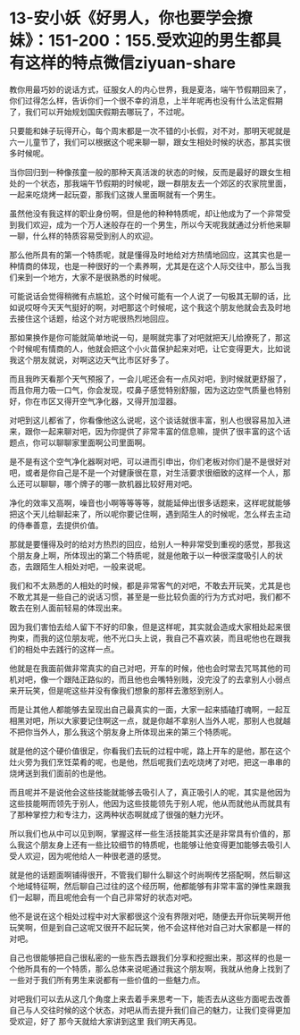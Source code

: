 # 13-安小妖《好男人，你也要学会撩妹》：151-200：155.受欢迎的男生都具有这样的特点微信ziyuan-share

教你用最巧妙的说话方式，征服女人的内心世界，我是夏洛，端午节假期回来了，你们过得怎么样，告诉你们一个很不幸的消息，上半年呢再也没有什么法定假期了，我们可以开始规划国庆假期去哪玩了，不过呢。

只要能和妹子玩得开心，每个周末都是一次不错的小长假，对不对，那明天呢就是六一儿童节了，我们可以根据这个呢来聊一聊，跟女生相处时候的状态，那其实很多时候呢。

当你回归到一种像孩童一般的那种天真活泼的状态的时候，反而是最好的跟女生相处的一个状态，那我端午节假期的时候呢，跟一群朋友去一个郊区的农家院里面，一起来吃烧烤一起玩耍，那我们这拨人里面啊就有一个男生。

虽然他没有我这样的职业身份啊，但是他的种种特质呢，却让他成为了一个非常受到我们欢迎，成为一个万人迷般存在的一个男生，所以今天呢我就通过分析他来聊一聊，什么样的特质容易受到别人的欢迎。

那么他所具有的第一个特质呢，就是懂得及时地给对方热情地回应，这其实也是一种情商的体现，也是一种很好的一个素养啊，尤其是在这个人际交往中，那么当我们来到一个地方，大家不是很熟悉的时候呢。

可能说话会觉得稍微有点尴尬，这个时候可能有一个人说了一句极其无聊的话，比如说哎呀今天天气挺好的啊，对吧那这个时候呢，这个我这个朋友他就会去及时地去接住这个话题，给这个对方呢很热烈地回应。

那如果换作是你可能就简单地说一句，是啊就完事了对吧就把天儿给撩死了，那这个时候呢有情商的人，他就会把这个小火苗保护起来对吧，让它变得更大，比如说我这个朋友就说，对啊这边天气比市区好多了。

而且我昨天看那个天气预报了，一会儿呢还会有一点风对吧，到时候就更舒服了，而且你用力吸一口气，你会发现，哎鼻子感觉特别舒服，因为这边空气质量也特别好，你在市区又得开空气净化器，又得开加湿器。

对吧到这儿都省了，你看像他这么说呢，这个谈话就很丰富，别人也很容易加入进来，跟你一起来聊对吧，因为你提供了非常丰富的信息嘛，提供了很丰富的这个话题点，你可以聊聊家里面啊公司里面啊。

是不是有这个空气净化器啊对吧，可以进而引申出，你们老板对你们是不是很好对吧，或者是你自己是不是一个对健康很在意，对生活要求很细致的这样一个人，那么还可以聊聊，哪个牌子的哪一款机器比较好用对吧。

净化的效率又高啊，噪音也小啊等等等等，就能延伸出很多话题来，这样呢就能够把这个天儿给聊起来了，所以呢你要记住啊，遇到陌生人的时候呢，怎么样去主动的侍奉善意，去提供价值。

那就是要懂得及时的给对方热烈的回应，给别人一种非常受到重视的感觉，那我这个朋友身上啊，所体现出的第二个特质呢，就是他敢于以一种很深度吸引人的状态，去跟陌生人相处对吧，一般来说呢。

我们和不太熟悉的人相处的时候，都是非常客气的对吧，不敢去开玩笑，尤其是也不敢尤其是一些自己的说话习惯，甚至是一些比较负面的行为方式对吧，我们都不敢去在别人面前轻易的体现出来。

因为我们害怕去给人留下不好的印象，但是这样呢，其实就会造成大家相处起来很拘束，而我的这位朋友呢，他不光口头上说，我自己不喜欢装，而且呢他也在跟我们的相处中去践行的这样一点。

他就是在我面前做非常真实的自己对吧，开车的时候，他也会时常去咒骂其他的司机对吧，像一个跟陆正路似的，而且他也会嘴特别贱，没完没了的去拿别人小弱点来开玩笑，但是呢这些并没有像我们想象的那样去激怒到别人。

而是让其他人都能够去呈现出自己最真实的一面，大家一起来插磕打魂啊，一起互相黑对吧，所以大家要记住啊这一点，就是你越不拿别人当外人呢，那别人也就越不把你当外人，那么我这个朋友身上所体现出来的第三个特质呢。

就是他的这个硬价值很足，你看我们去玩的过程中呢，路上开车的是他，那在这个灶火旁为我们烹饪菜肴的呢，也是他，然后呢我们去吃烧烤了对吧，把这一串串的烧烤送到我们面前的也是他。

而且呢并不是说他会这些技能就能够去吸引人了，真正吸引人的呢，其实是他因为这些技能啊而领先于别人，他因为这些技能领先于别人呢，他从而就他从而就具有了那种掌控力和专注力，这两种状态啊就成了很强的魅力光环。

所以我们也从中可以见到啊，掌握这样一些生活技能其实还是非常具有价值的，那么我这个朋友身上还有一些比较细节的特质呢，也能够让他变得更加能够去吸引人受人欢迎，因为呢他给人一种很老道的感觉。

就是他的话题面啊铺得很开，不管我们聊什么聊这个时尚啊传艺搭配啊，然后聊这个地域特征啊，然后聊自己过往的这个经历啊，他都能够有非常丰富的弹性来跟我们一起聊，而且呢他会有一个自己非常好的状态对吧。

他不是说在这个相处过程中对大家都很这个没有界限对吧，随便去开你玩笑啊开他玩笑啊，但是到自己这呢又很开不起玩笑，他不会这样他对自己对大家都是一样的对吧。

自己也很能够把自己很私密的一些东西去跟我们分享和挖掘出来，那这样的也是一个他所具有的一个特质，那么总体来说呢通过我这个朋友啊，我就从他身上找到了一些对于我们所有男生来说都有一些价值的一些魅力点。

对吧我们可以去从这几个角度上来去着手来思考一下，能否去从这些方面呢去改善自己与人交往时候的这个状态，对吧从而去提升我们自己的魅力，让我们变得更加受欢迎，好了 那今天就给大家讲到这里 我们明天再见。

